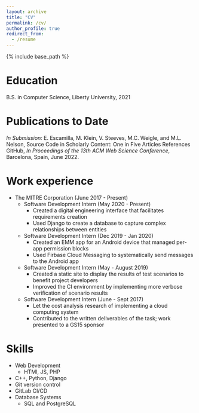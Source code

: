 ```yaml
---
layout: archive
title: "CV"
permalink: /cv/
author_profile: true
redirect_from:
  - /resume
---
```


{% include base_path %}

Education
======
B.S. in Computer Science, Liberty University, 2021

Publications to Date
======
_In Submission:_ E. Escamilla, M. Klein, V. Steeves, M.C. Weigle, and M.L. Nelson, Source Code in Scholarly Content: One in Five Articles References GitHub, _In Proceedings of the 13th ACM Web Science Conference_, Barcelona, Spain, June 2022. 

Work experience
======
* The MITRE Corporation (June 2017 - Present)
  * Software Development Intern (May 2020 - Present)
    * Created a digital engineering interface that facilitates requirements creation
    * Used Django to create a database to capture complex relationships between entities
  * Software Development Intern (Dec 2019 - Jan 2020)
    * Created an EMM app for an Android device that managed per-app permission blocks
    * Used Firbase Cloud Messaging to systematically send messages to the Android app
  * Software Development Intern (May - August 2019)
    * Created a static site to display the results of test scenarios to benefit project developers
    * Improved the CI environment by implementing more verbose verification of scenario results
  * Software Development Intern (June - Sept 2017)
    * Let the cost analysis research of implementing a cloud computing system
    * Contributed to the written deliverables of the task; work presented to a GS15 sponsor
  
Skills
======
* Web Development
  * HTMl, JS, PHP
* C++, Python, Django
* Git version control
* GitLab CI/CD
* Database Systems
  * SQL and PostgreSQL
